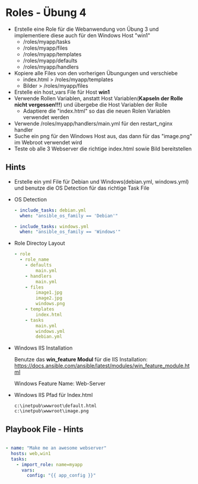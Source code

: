 # Roles - Übung 4

- Erstelle eine Role für die Webanwendung von Übung 3 und implementiere diese auch für den Windows Host "win1"
  - /roles/myapp/tasks
  - /roles/myapp/files
  - /roles/myapp/templates
  - /roles/myapp/defaults
  - /roles/myapp/handlers
- Kopiere alle Files von den vorherigen Übungungen und verschiebe
  - index.html > /roles/myapp/templates
  - Bilder > /roles/myapp/files
- Erstelle ein host_vars File für Host **win1**
- Verwende Rollen Variablen, anstatt Host Variablen(**Kapseln der Rolle nicht vergessen!!!**) und übergebe die Host Variablen der Rolle
  - Adaptiere die "index.html" so das die neuen Rolen Variablen verwendet werden
- Verwende /roles/myapp/handlers/main.yml für den restart_nginx handler
- Suche ein png für den Windows Host aus, das dann für das "image.png" im Webroot verwendet wird
- Teste ob alle 3 Webserver die richtige index.html sowie Bild bereitstellen

## Hints

- Erstelle ein yml File für Debian und Windows(debian.yml, windows.yml) und benutze die OS Detection für das richtige Task File

- OS Detection
  ```yaml
  - include_tasks: debian.yml
    when: "ansible_os_family == 'Debian'" 

  - include_tasks: windows.yml
    when: "ansible_os_family == 'Windows'" 
  ````

- Role Directoy Layout
  ```yaml
  - role
    - role_name
      - defaults
          main.yml
      - handlers
          main.yml
      - files
          image1.jpg
          image2.jpg
          windows.png
      - templates
          index.html
      - tasks
          main.yml
          windows.yml
          debian.yml
  ```

- Windows IIS Installation

  Benutze das **win_feature Modul** für die IIS Installation: 
  https://docs.ansible.com/ansible/latest/modules/win_feature_module.html
  
  Windows Feature Name: Web-Server

- Windows IIS Pfad für Index.html
  ```
  c:\inetpub\wwwroot\default.html
  c:\inetpub\wwwroot\image.png
  ```

## Playbook File - Hints

```yaml

- name: "Make me an awesome webserver"
  hosts: web,win1
  tasks:
    - import_role: name=myapp
      vars:
        config: "{{ app_config }}"

```